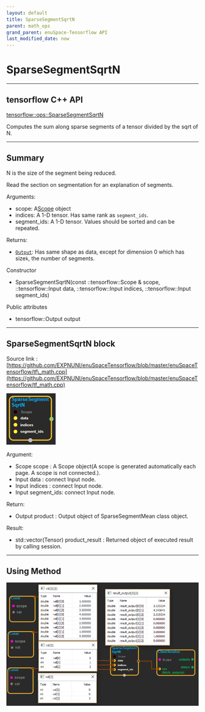 ```yaml
--- 
layout: default 
title: SparseSegmentSqrtN 
parent: math_ops 
grand_parent: enuSpace-Tensorflow API 
last_modified_date: now 
--- 
```


# SparseSegmentSqrtN

---

## tensorflow C++ API

[tensorflow::ops::SparseSegmentSqrtN](https://www.tensorflow.org/api_docs/cc/class/tensorflow/ops/sparse-segment-sqrt-n)

Computes the sum along sparse segments of a tensor divided by the sqrt of N.

---

## Summary

N is the size of the segment being reduced.

Read the section on segmentation for an explanation of segments.

Arguments:

* scope: A[Scope](https://www.tensorflow.org/api_docs/cc/class/tensorflow/scope.html#classtensorflow_1_1_scope) object
* indices: A 1-D tensor. Has same rank as `segment_ids`.
* segment\_ids: A 1-D tensor. Values should be sorted and can be repeated.

Returns:

* [`Output`](https://www.tensorflow.org/api_docs/cc/class/tensorflow/output.html#classtensorflow_1_1_output): Has same shape as data, except for dimension 0 which has size`k`, the number of segments.

Constructor

* SparseSegmentSqrtN\(const ::tensorflow::Scope & scope, ::tensorflow::Input data, ::tensorflow::Input indices, ::tensorflow::Input segment\_ids\) 

Public attributes

* tensorflow::Output output

---

## SparseSegmentSqrtN block

Source link : [https://github.com/EXPNUNI/enuSpaceTensorflow/blob/master/enuSpaceTensorflow/tf\_math.cpp](https://github.com/EXPNUNI/enuSpaceTensorflow/blob/master/enuSpaceTensorflow/tf_math.cpp)

![](./assets/math_SparseSegmentSqrtN_Symbol.png)

Argument:

* Scope scope : A Scope object\(A scope is generated automatically each page. A scope is not connected.\).
* Input data : connect  Input node.
* Input indices : connect  Input node.
* Input segment\_ids: connect Input node.

Return:

* Output product : Output object of SparseSegmentMean class object. 

Result:

* std::vector\(Tensor\) product\_result : Returned object of executed result by calling session.

---

## Using Method

![](./assets/math_SparseSegmentSqrtN_Method.png)

